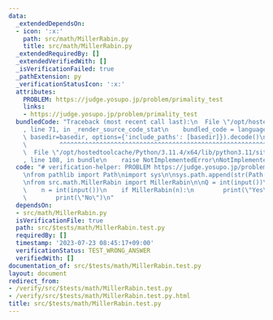 ```yaml
---
data:
  _extendedDependsOn:
  - icon: ':x:'
    path: src/math/MillerRabin.py
    title: src/math/MillerRabin.py
  _extendedRequiredBy: []
  _extendedVerifiedWith: []
  _isVerificationFailed: true
  _pathExtension: py
  _verificationStatusIcon: ':x:'
  attributes:
    PROBLEM: https://judge.yosupo.jp/problem/primality_test
    links:
    - https://judge.yosupo.jp/problem/primality_test
  bundledCode: "Traceback (most recent call last):\n  File \"/opt/hostedtoolcache/Python/3.11.4/x64/lib/python3.11/site-packages/onlinejudge_verify/documentation/build.py\"\
    , line 71, in _render_source_code_stat\n    bundled_code = language.bundle(stat.path,\
    \ basedir=basedir, options={'include_paths': [basedir]}).decode()\n          \
    \         ^^^^^^^^^^^^^^^^^^^^^^^^^^^^^^^^^^^^^^^^^^^^^^^^^^^^^^^^^^^^^^^^^^^^^^^^^^^^^^^^^\n\
    \  File \"/opt/hostedtoolcache/Python/3.11.4/x64/lib/python3.11/site-packages/onlinejudge_verify/languages/python.py\"\
    , line 108, in bundle\n    raise NotImplementedError\nNotImplementedError\n"
  code: "# verification-helper: PROBLEM https://judge.yosupo.jp/problem/primality_test\n\
    \nfrom pathlib import Path\nimport sys\n\nsys.path.append(str(Path(__file__).resolve().parent.parent.parent.parent))\n\
    \nfrom src.math.MillerRabin import MillerRabin\n\nQ = int(input())\nfor _ in range(Q):\n\
    \    n = int(input())\n    if MillerRabin(n):\n        print(\"Yes\")\n    else:\n\
    \        print(\"No\")\n"
  dependsOn:
  - src/math/MillerRabin.py
  isVerificationFile: true
  path: src/$tests/math/MillerRabin.test.py
  requiredBy: []
  timestamp: '2023-07-23 08:45:17+09:00'
  verificationStatus: TEST_WRONG_ANSWER
  verifiedWith: []
documentation_of: src/$tests/math/MillerRabin.test.py
layout: document
redirect_from:
- /verify/src/$tests/math/MillerRabin.test.py
- /verify/src/$tests/math/MillerRabin.test.py.html
title: src/$tests/math/MillerRabin.test.py
---
```

